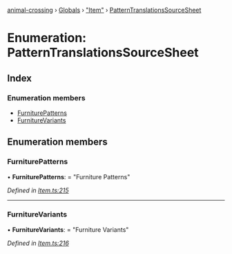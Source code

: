 [animal-crossing](../README.md) › [Globals](../globals.md) › ["Item"](../modules/_item_.md) › [PatternTranslationsSourceSheet](_item_.patterntranslationssourcesheet.md)

# Enumeration: PatternTranslationsSourceSheet

## Index

### Enumeration members

* [FurniturePatterns](_item_.patterntranslationssourcesheet.md#furniturepatterns)
* [FurnitureVariants](_item_.patterntranslationssourcesheet.md#furniturevariants)

## Enumeration members

###  FurniturePatterns

• **FurniturePatterns**: = "Furniture Patterns"

*Defined in [Item.ts:215](https://github.com/Norviah/animal-crossing/blob/0850a1e/module/types/Item.ts#L215)*

___

###  FurnitureVariants

• **FurnitureVariants**: = "Furniture Variants"

*Defined in [Item.ts:216](https://github.com/Norviah/animal-crossing/blob/0850a1e/module/types/Item.ts#L216)*
